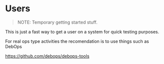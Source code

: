 # Users

>NOTE: Temporary getting started stuff.

This is just a fast way to get a user on a system for quick testing purposes.

For real ops type activities the recomendation is to use things such as DebOps

https://github.com/debops/debops-tools
